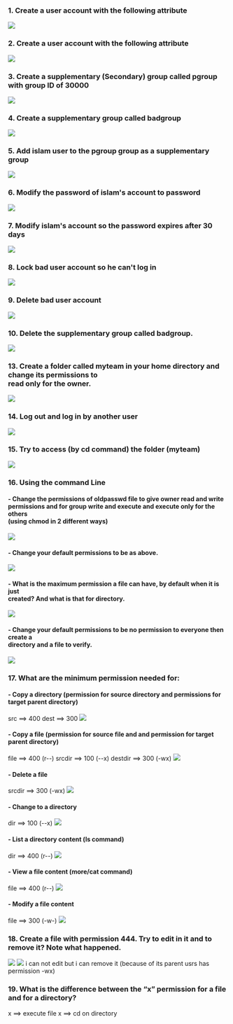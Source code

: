 ### 1. Create a user account with the following attribute

<img src="./pics/1.png"/>


### 2. Create a user account with the following attribute

<img src="./pics/2.png"/>

### 3. Create a supplementary (Secondary) group called pgroup with group ID of 30000

<img src="./pics/3.png"/>


### 4. Create a supplementary group called badgroup

<img src="./pics/3.png"/>


### 5. Add islam user to the pgroup group as a supplementary group

<img src="./pics/5.png"/>


### 6. Modify the password of islam's account to password

<img src="./pics/6.png"/>


### 7. Modify islam's account so the password expires after 30 days

<img src="./pics/7.png"/>


### 8. Lock bad user account so he can't log in

<img src="./pics/8.png"/>


### 9. Delete bad user account

<img src="./pics/9.png"/>


### 10. Delete the supplementary group called badgroup.

<img src="./pics/10.png"/>


### 13. Create a folder called myteam in your home directory and change its permissions to <br/> read only for the owner.

<img src="./pics/13.png"/>


### 14. Log out and log in by another user

<img src="./pics/14.png"/>


### 15. Try to access (by cd command) the folder (myteam)

<img src="./pics/15.png"/>


### 16. Using the command Line
####    - Change the permissions of oldpasswd file to give owner read and write<br/>permissions and for group write and execute and execute only for the others<br/>(using chmod in 2 different ways)

<img src="./pics/16.png"/>


####    - Change your default permissions to be as above.

<img src="./pics/16-2.png"/>


####    - What is the maximum permission a file can have, by default when it is just <br>created? And what is that for directory.

<img src="./pics/16-3.png"/>


####    - Change your default permissions to be no permission to everyone then create a <br/> directory and a file to verify.

<img src="./pics/16-4.png"/>


### 17. What are the minimum permission needed for:
####    - Copy a directory (permission for source directory and permissions for target parent directory)

src ==> 400
dest ==> 300
<img src="./pics/17-1.png"/>

####    - Copy a file (permission for source file and and permission for target parent directory)

file ==> 400 (r--)
srcdir ==> 100 (--x)
destdir ==> 300 (-wx)
<img src="./pics/17-2.png"/>


####    - Delete a file

srcdir ==> 300 (-wx)
<img src="./pics/17-3.png"/>


####    - Change to a directory

dir  ==> 100 (--x)
<img src="./pics/17-4.png"/>


####    - List a directory content (ls command)

dir ==> 400 (r--)
<img src="./pics/17-5.png"/>


####    - View a file content (more/cat command)

file ==> 400 (r--)
<img src="./pics/17-6.png"/>


####    - Modify a file content

file ==> 300 (-w-)
<img src="./pics/17-3.png"/>


### 18. Create a file with permission 444. Try to edit in it and to remove it? Note what happened.

<img src="./pics/18-1.png"/>
<img src="./pics/18-2.png"/>
 i can not edit but i can remove it (because of its parent usrs has permission -wx)

### 19. What is the difference between the “x” permission for a file and for a directory?

x ==> execute file 
x ==> cd on directory 
